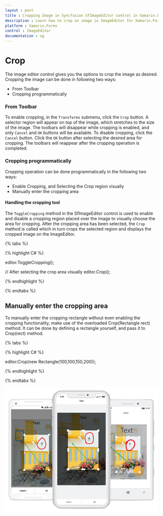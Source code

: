 ```yaml
---
layout : post
title : Cropping Image in Syncfusion SfImageEditor control in Xamarin.Forms
description : Learn how to crop an image in ImageEditor for Xamarin.Forms
platform : Xamarin.Forms
control : ImageEditor
documentation : ug
---
```


# Crop

The image editor control gives you the options to crop the image as desired. Cropping the image can be done in following two ways:

* From Toolbar
* Cropping programmatically

### From Toolbar

To enable cropping, in the `Transforms` submenu, click the `Crop` button. A selector region will appear on top of the image, which stretches to the size of the image. The toolbars will disappear while cropping is enabled, and only `Cancel` and `OK` buttons will be available. To disable cropping, click the `Cancel` button. Click the `OK` button after selecting the desired area for cropping. The toolbars will reappear after the cropping operation is completed.

### Cropping programmatically

Cropping operation can be done programmatically in the following two ways:

* Enable Cropping, and Selecting the Crop region visually
* Manually enter the cropping area

#### Handling the cropping tool

The `ToggleCropping` method in the SfImageEditor control is used to enable and disable a cropping region placed over the image to visually choose the area for cropping. After the cropping area has been selected, the `Crop` method is called which in turn crops the selected region and displays the cropped image on the ImageEditor.

{% tabs %}

{% highlight C# %}

editor.ToggleCropping();

// After selecting the crop area visually
editor.Crop();

{% endhighlight %}

{% endtabs %}



## Manually enter the cropping area

To manually enter the cropping rectangle without even enabling the cropping functionality, make use of the overloaded Crop(Rectangle rect) method. It can be done by defining a rectangle yourself, and pass it to Crop(rect) method.

{% tabs %}

{% highlight C# %}

editor.Crop(new Rectangle(100,100,150,200));

{% endhighlight %}

{% endtabs %}

![SfImageEditor](ImageEditor_images/Crop.png)
